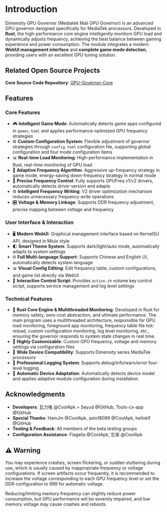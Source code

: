 # Introduction

Dimensity GPU Governor (Mediatek Mali GPU Governor) is an advanced GPU governor designed specifically for MediaTek processors. Developed in **Rust**, the high-performance core engine intelligently monitors GPU load and dynamically adjusts frequency, achieving the best balance between gaming experience and power consumption. The module integrates a modern **WebUI management interface** and **complete game mode detection**, providing users with an excellent GPU tuning solution.

## Related Open Source Projects

**Core Source Code Repository**: [GPU-Governor-Core](https://github.com/Seyud/GPU-Governor-Core)

## Features

### Core Features

- 🎮 **Intelligent Game Mode**: Automatically detects game apps configured in `games.toml` and applies performance-optimized GPU frequency strategies
- ⚙️ **Custom Configuration System**: Flexible adjustment of governor strategies through `config.toml` configuration file, supporting global configuration and four mode configuration items
- 📊 **Real-time Load Monitoring**: High-performance implementation in Rust, real-time monitoring of GPU load
- 🔄 **Adaptive Frequency Algorithm**: Aggressive up-frequency strategy in game mode, energy-saving down-frequency strategy in normal mode
- 🎯 **Precise Frequency Control**: Fully supports GPUFreq v1/v2 drivers, automatically detects driver version and adapts
- ⚙️ **Intelligent Frequency Writing**: V2 driver optimization mechanism reduces unnecessary frequency write operations
- 🎛️ **Voltage & Memory Linkage**: Supports DDR frequency adjustment, precise mapping between voltage and frequency

### User Interface & Interaction

- 🖥️ **Modern WebUI**: Graphical management interface based on KernelSU API, designed in Miuix style
- 🌓 **Smart Theme System**: Supports dark/light/auto mode, automatically adapts to system settings
- 🌐 **Full Multi-language Support**: Supports Chinese and English UI, automatically detects system language
- 📊 **Visual Config Editing**: Edit frequency table, custom configurations, and game list directly via WebUI
- 🔧 **Interactive Control Script**: Provides `action.sh` volume key control script, supports service management and log level settings

### Technical Features

- 🦀 **Rust Core Engine & Multithreaded Monitoring**: Developed in Rust for memory safety, zero-cost abstraction, and ultimate performance. The main program uses a multithreaded architecture, responsible for GPU load monitoring, foreground app monitoring, frequency table file hot-reload, custom configuration monitoring, log level monitoring, etc., ensuring the governor responds to system state changes in real time.
- 🔧 **Highly Customizable**: Custom GPU frequency, voltage and memory settings via configuration files
- 📱 **Wide Device Compatibility**: Supports Dimensity series MediaTek processors  
- 📝 **Professional Logging System**: Supports debug/info/warn/error four-level logging
- 🔄 **Automatic Device Adaptation**: Automatically detects device model and applies adaptive module configuration during installation

## Acknowledgments

- **Developers**: 瓦力喀 @CoolApk = Seyud @GitHub, Tools-cx-app @GitHub
- **Special Thanks**: HamJin @CoolApk, asto18089 @CoolApk, helloklf @GitHub  
- **Testing & Feedback**: All members of the beta testing groups
- **Configuration Assistance**: Fiagelia @CoolApk, 忘渐 @CoolApk

## ⚠️ Warning

You may experience crashes, screen flickering, or sudden stuttering during use, which is usually caused by inappropriate frequency or voltage configurations. If screen artifacts occur frequently, it is recommended to increase the voltage corresponding to each GPU frequency level or set the DDR configuration to 999 for automatic voltage.

Reducing/limiting memory frequency can slightly reduce power consumption, but GPU performance will be severely impaired, and low memory voltage may cause crashes and reboots.